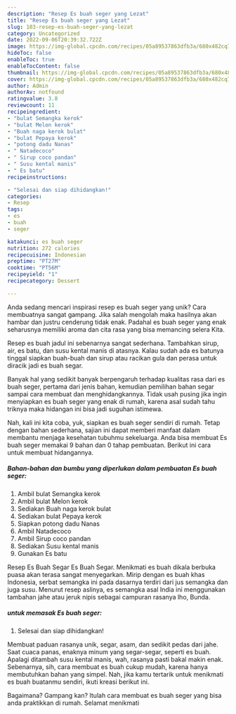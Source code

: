 ```yaml
---
description: "Resep Es buah seger yang Lezat"
title: "Resep Es buah seger yang Lezat"
slug: 103-resep-es-buah-seger-yang-lezat
category: Uncategorized
date: 2022-09-06T20:39:32.722Z
image: https://img-global.cpcdn.com/recipes/05a89537863dfb3a/680x482cq70/es-buah-seger-foto-resep-utama.jpg
hideToc: false
enableToc: true
enableTocContent: false
thumbnail: https://img-global.cpcdn.com/recipes/05a89537863dfb3a/680x482cq70/es-buah-seger-foto-resep-utama.jpg
cover: https://img-global.cpcdn.com/recipes/05a89537863dfb3a/680x482cq70/es-buah-seger-foto-resep-utama.jpg
author: Admin
authorAv: notfound
ratingvalue: 3.8
reviewcount: 11
recipeingredient:
- "bulat Semangka kerok"
- "bulat Melon kerok"
- "Buah naga kerok bulat"
- "bulat Pepaya kerok"
- "potong dadu Nanas"
- " Natadecoco"
- " Sirup coco pandan"
- " Susu kental manis"
- " Es batu"
recipeinstructions:

- "Selesai dan siap dihidangkan!"
categories:
- Resep
tags:
- es
- buah
- seger

katakunci: es buah seger 
nutrition: 272 calories
recipecuisine: Indonesian
preptime: "PT27M"
cooktime: "PT56M"
recipeyield: "1"
recipecategory: Dessert

---
```





Anda sedang mencari inspirasi resep es buah seger yang unik? Cara membuatnya sangat gampang. Jika salah mengolah maka hasilnya akan hambar dan justru cenderung tidak enak. Padahal es buah seger yang enak seharusnya memiliki aroma dan cita rasa yang bisa memancing selera Kita.





Resep es buah jadul ini sebenarnya sangat sederhana. Tambahkan sirup, air, es batu, dan susu kental manis di atasnya. Kalau sudah ada es batunya tinggal siapkan buah-buah dan sirup atau racikan gula dan perasa untuk diracik jadi es buah segar.

Banyak hal yang sedikit banyak berpengaruh terhadap kualitas rasa dari es buah seger, pertama dari jenis bahan, kemudian pemilihan bahan segar sampai cara membuat dan menghidangkannya. Tidak usah pusing jika ingin menyiapkan es buah seger yang enak di rumah, karena asal sudah tahu triknya maka hidangan ini bisa jadi suguhan istimewa.






Nah, kali ini kita coba, yuk, siapkan es buah seger sendiri di rumah. Tetap dengan bahan sederhana, sajian ini dapat memberi manfaat dalam membantu menjaga kesehatan tubuhmu sekeluarga. Anda bisa membuat Es buah seger memakai 9 bahan dan 0 tahap pembuatan. Berikut ini cara untuk membuat hidangannya.

<!--inarticleads1-->

##### Bahan-bahan dan bumbu yang diperlukan dalam pembuatan Es buah seger:

1. Ambil bulat Semangka kerok
1. Ambil bulat Melon kerok
1. Sediakan Buah naga kerok bulat
1. Sediakan bulat Pepaya kerok
1. Siapkan potong dadu Nanas
1. Ambil  Natadecoco
1. Ambil  Sirup coco pandan
1. Sediakan  Susu kental manis
1. Gunakan  Es batu


Resep Es Buah Segar Es Buah Segar. Menikmati es buah dikala berbuka puasa akan terasa sangat menyegarkan. Mirip dengan es buah khas Indonesia, serbat semangka ini pada dasarnya terdiri dari jus semangka dan juga susu. Menurut resep aslinya, es semangka asal India ini menggunakan tambahan jahe atau jeruk nipis sebagai campuran rasanya lho, Bunda. 

<!--inarticleads2-->

#####  untuk memasak Es buah seger:


1. Selesai dan siap dihidangkan!

Membuat paduan rasanya unik, segar, asam, dan sedikit pedas dari jahe. Saat cuaca panas, enaknya minum yang segar-segar, seperti es buah. Apalagi ditambah susu kental manis, wah, rasanya pasti bakal makin enak. Sebenarnya, sih, cara membuat es buah cukup mudah, karena hanya membutuhkan bahan yang simpel. Nah, jika kamu tertarik untuk menikmati es buah buatanmu sendiri, ikuti kreasi berikut ini. 

Bagaimana? Gampang kan? Itulah cara membuat es buah seger yang bisa anda praktikkan di rumah. Selamat menikmati
